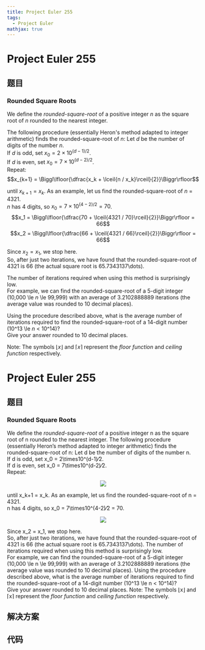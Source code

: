 ```yaml
---
title: Project Euler 255
tags:
  - Project Euler
mathjax: true
---
```

<escape><!-- more --></escape>
    
# Project Euler 255
## 题目
### Rounded Square Roots

We define the <i>rounded-square-root</i> of a positive integer <var>n</var> as the square root of <var>n</var> rounded to the nearest integer.

The following procedure (essentially Heron's method adapted to integer arithmetic) finds the rounded-square-root of <var>n</var>:
Let <var>d</var> be the number of digits of the number <var>n</var>.<br />
If <var>d</var> is odd, set $x_0 = 2 \times 10^{(d-1)/2}$.<br />
If <var>d</var> is even, set $x_0 = 7 \times 10^{(d-2)/2}$.<br />
Repeat:
$$x_{k+1} = \Biggl\lfloor{\dfrac{x_k + \lceil{n / x_k}\rceil}{2}}\Biggr\rfloor$$

until $x_{k+1} = x_k$.
As an example, let us find the rounded-square-root of <var>n</var> = 4321.<br /><var>n</var> has 4 digits, so $x_0 = 7 \times 10^{(4-2)/2} = 70$.<br />
$$x_1 = \Biggl\lfloor{\dfrac{70 + \lceil{4321 / 70}\rceil}{2}}\Biggr\rfloor = 66$$
$$x_2 = \Biggl\lfloor{\dfrac{66 + \lceil{4321 / 66}\rceil}{2}}\Biggr\rfloor = 66$$

Since $x_2 = x_1$, we stop here.<br />
So, after just two iterations, we have found that the rounded-square-root of 4321 is 66 (the actual square root is 65.7343137\dots).

The number of iterations required when using this method is surprisingly low.<br />
For example, we can find the rounded-square-root of a 5-digit integer (10,000 \le <var>n</var> \le 99,999) with an average of 3.2102888889 iterations (the average value was rounded to 10 decimal places).

Using the procedure described above, what is the average number of iterations required to find the rounded-square-root of a 14-digit number (10^13 \le <var>n</var> < 10^14)?<br />
Give your answer rounded to 10 decimal places.

Note: The symbols $\lfloor x \rfloor$ and $\lceil x \rceil$ represent the <dfn title="the largest integer not greater than x">floor function</dfn> and <dfn title="the smallest integer not less than x">ceiling function</dfn> respectively.



# Project Euler 255
## 题目
### Rounded Square Roots

We define the <em>rounded-square-root</em> of a positive integer n as the square root of n rounded to the nearest integer.
The following procedure (essentially Heron’s method adapted to integer arithmetic) finds the rounded-square-root of n:
Let d be the number of digits of the number n.<br>If d is odd, set x_0 = 2\times10^(d-1)⁄2.<br>If d is even, set x_0 = 7\times10^(d-2)⁄2.<br>Repeat:
<center><img src="https://projecteuler.net/project/images/p255_Heron.gif"></center>

until x_k+1 = x_k.
As an example, let us find the rounded-square-root of n = 4321.<br>n has 4 digits, so x_0 = 7\times10^(4-2)⁄2 = 70.
<center><img src="https://projecteuler.net/project/images/p255_Example.gif"></center>

Since x_2 = x_1, we stop here.<br>So, after just two iterations, we have found that the rounded-square-root of 4321 is 66 (the actual square root is 65.7343137\dots).
The number of iterations required when using this method is surprisingly low.<br>For example, we can find the rounded-square-root of a 5-digit integer (10,000 \le n \le 99,999) with an average of 3.2102888889 iterations (the average value was rounded to 10 decimal places).
Using the procedure described above, what is the average number of iterations required to find the rounded-square-root of a 14-digit number (10^13 \le n < 10^14)?<br>Give your answer rounded to 10 decimal places.
Note: The symbols ⌊x⌋ and ⌈x⌉ represent the <dfn title="the largest integer not greater than x">floor function</dfn> and <dfn title="the smallest integer not less than x">ceiling function</dfn> respectively.


## 解决方案


## 代码


